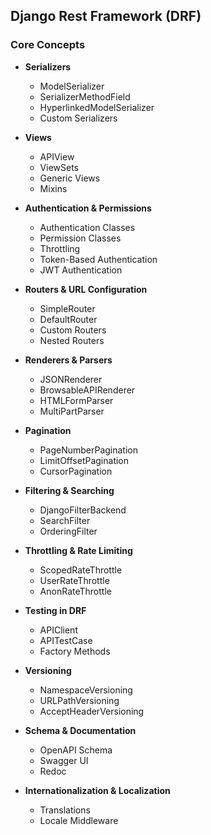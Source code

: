## Django Rest Framework (DRF)  

### Core Concepts  
- **Serializers**  
  - ModelSerializer  
  - SerializerMethodField  
  - HyperlinkedModelSerializer  
  - Custom Serializers  

- **Views**  
  - APIView  
  - ViewSets  
  - Generic Views  
  - Mixins  

- **Authentication & Permissions**  
  - Authentication Classes  
  - Permission Classes  
  - Throttling  
  - Token-Based Authentication  
  - JWT Authentication  

- **Routers & URL Configuration**  
  - SimpleRouter  
  - DefaultRouter  
  - Custom Routers  
  - Nested Routers  

- **Renderers & Parsers**  
  - JSONRenderer  
  - BrowsableAPIRenderer  
  - HTMLFormParser  
  - MultiPartParser  

- **Pagination**  
  - PageNumberPagination  
  - LimitOffsetPagination  
  - CursorPagination  

- **Filtering & Searching**  
  - DjangoFilterBackend  
  - SearchFilter  
  - OrderingFilter  

- **Throttling & Rate Limiting**  
  - ScopedRateThrottle  
  - UserRateThrottle  
  - AnonRateThrottle  

- **Testing in DRF**  
  - APIClient  
  - APITestCase  
  - Factory Methods  

- **Versioning**  
  - NamespaceVersioning  
  - URLPathVersioning  
  - AcceptHeaderVersioning  

- **Schema & Documentation**  
  - OpenAPI Schema  
  - Swagger UI  
  - Redoc  

- **Internationalization & Localization**  
  - Translations  
  - Locale Middleware  
